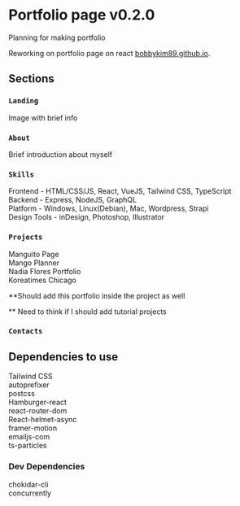 # Portfolio page v0.2.0

Planning for making portfolio

Reworking on portfolio page on react [bobbykim89.github.io](https://bobbykim89.github.io).

## Sections

### `Landing`

Image with brief info

### `About`

Brief introduction about myself

### `Skills`

Frontend - HTML/CSS/JS, React, VueJS, Tailwind CSS, TypeScript\
Backend - Express, NodeJS, GraphQL\
Platform - Windows, Linux(Debian), Mac, Wordpress, Strapi\
Design Tools - inDesign, Photoshop, Illustrator

### `Projects`

Manguito Page\
Mango Planner\
Nadia Flores Portfolio\
Koreatimes Chicago

\*\*Should add this portfolio inside the project as well

\*\* Need to think if I should add tutorial projects

### `Contacts`

## Dependencies to use

Tailwind CSS\
autoprefixer\
postcss\
Hamburger-react\
react-router-dom\
React-helmet-async\
framer-motion\
emailjs-com\
ts-particles

### Dev Dependencies

chokidar-cli\
concurrently
